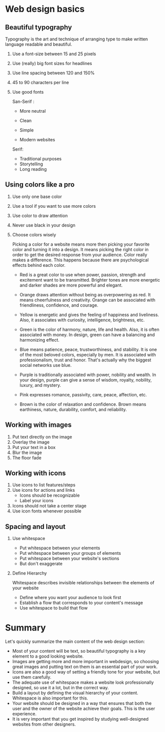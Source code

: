 # Web design basics

## Beautiful typography

Typography is the art and technique of arranging type to make written language readable and beautiful.

1. Use a font-size between 15 and 25 pixels

2. Use (really) big font sizes for headlines

3. Use line spacing between 120 and 150%

4. 45 to 90 characters per line

5. Use good fonts

   San-Serif	:

   * More neutral

   * Clean

   * Simple

   * Modern websites


   Serif:

   * Traditional purposes
   * Storytelling
   * Long reading

##  Using colors like a pro

1. Use only one base color

2. Use a tool if you want to use more colors

3. Use color to draw attention

4. Never use black in your design

5. Choose colors wisely

   Picking a color for a website means more then picking your favorite color and turning it into a design. It means picking the right color in order to get the desired response from your audience. Color really makes a difference. This happens because there are psychological effects behind each color.

   - Red is a great color to use when power, passion, strength and excitement want to be transmitted. Brighter tones are more energetic and darker shades are more powerful and elegant.


   - Orange draws attention without being as overpowering as red. It means cheerfulness and creativity. Orange can be associated with friendliness, confidence, and courage.


   - Yellow is energetic and gives the feeling of happiness and liveliness. Also, it associates with curiosity, intelligence, brightness, etc.


   - Green is the color of harmony, nature, life and health. Also, it is often associated with money. In design, green can have a balancing and harmonizing effect.


   - Blue means patience, peace, trustworthiness, and stability. It is one of the most beloved colors, especially by men. It is associated with professionalism, trust and honor. That's actually why the biggest social networks use blue.


   - Purple is traditionally associated with power, nobility and wealth. In your design, purple can give a sense of wisdom, royalty, nobility, luxury, and mystery.


   - Pink expresses romance, passivity, care, peace, affection, etc.


   - Brown is the color of relaxation and confidence. Brown means earthiness, nature, durability, comfort, and reliability.

## Working with images

1. Put text directly on the image
2. Overlay the image
3. Put your text in a box
4. Blur  the image
5. The floor fade

## Working with icons

1. Use icons to list features/steps
2. Use icons for actions and links
   * Icons should be recognizable
   * Label your icons
3. Icons should not take a center stage
4. Use icon fonts whenever possible

## Spacing and layout

1. Use whitespace

   * Put whitespace between your elements
   * Put whitespace between your groups of elements
   * Put whitespace between your website's sections
   * But don't exaggerate

2. Define Hierarchy

   Whitespace describes invisible relationships between the elements of your website

   * Define where you want your audience to look first
   * Establish a flow that corresponds to your content's message
   * Use whitespace to build that flow

# Summary

Let's quickly summarize the main content of the web design section:

- Most of your content will be text, so beautiful typography is a key element to a good looking website.
- Images are getting more and more important in webdesign, so choosing great images and putting text on them is an essential part of your work.
- Icons are also a good way of setting a friendly tone for your website, but use them carefully.
- The adequate use of whitespace makes a website look professionally designed, so use it a lot, but in the correct way.
- Build a layout by defining the visual hierarchy of your content. Whitespace is also important for this.
- Your website should be designed in a way that ensures that both the user and the owner of the website achieve their goals. This is the user experience.
- It is very important that you get inspired by studying well-designed websites from other designers.